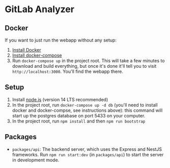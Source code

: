 # GitLab Analyzer

## Docker

If you want to just run the webapp without any setup:
1. [Install Docker](https://docs.docker.com/get-docker/)
2. [Install docker-compose](https://docs.docker.com/compose/install/)
3. Run `docker-compose up` in the project root. This will take a few minutes to download and build everything, but once it's done it'll tell you to visit `http://localhost:3000`. You'll find the webapp there.

## Setup

1. Install [node.js](https://nodejs.org/en/) (version 14 LTS recommended)
2. In the project root, run `docker-compose up -d db` (you'll need to install docker and docker-compse, see instructions above): this command will start up the postgres database on port 5433 on your computer.
3. In the project root, run `npm install` and then `npm run bootstrap`

## Packages

* `packages/api`: The backend server, which uses the Express and NestJS frameworks. Run `npm run start:dev` (in `packages/api`) to start the server in development mode.

